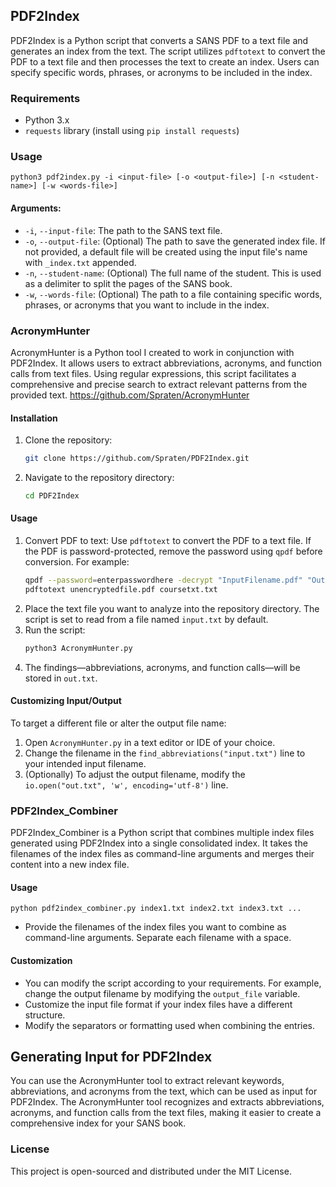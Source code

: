 ## PDF2Index

PDF2Index is a Python script that converts a SANS PDF to a text file and generates an index from the text. The script utilizes `pdftotext` to convert the PDF to a text file and then processes the text to create an index. Users can specify specific words, phrases, or acronyms to be included in the index.

### Requirements

- Python 3.x
- `requests` library (install using `pip install requests`)

### Usage

```
python3 pdf2index.py -i <input-file> [-o <output-file>] [-n <student-name>] [-w <words-file>]
```

#### Arguments:

- `-i`, `--input-file`: The path to the SANS text file.
- `-o`, `--output-file`: (Optional) The path to save the generated index file. If not provided, a default file will be created using the input file's name with `_index.txt` appended.
- `-n`, `--student-name`: (Optional) The full name of the student. This is used as a delimiter to split the pages of the SANS book.
- `-w`, `--words-file`: (Optional) The path to a file containing specific words, phrases, or acronyms that you want to include in the index.

### AcronymHunter

AcronymHunter is a Python tool I created to work in conjunction with PDF2Index. It allows users to extract abbreviations, acronyms, and function calls from text files. Using regular expressions, this script facilitates a comprehensive and precise search to extract relevant patterns from the provided text.
https://github.com/Spraten/AcronymHunter

#### Installation

1. Clone the repository:
   ```bash
   git clone https://github.com/Spraten/PDF2Index.git
   ```
2. Navigate to the repository directory:
   ```bash
   cd PDF2Index
   ```

#### Usage

1. Convert PDF to text: Use `pdftotext` to convert the PDF to a text file. If the PDF is password-protected, remove the password using `qpdf` before conversion. For example:
   ```bash
   qpdf --password=enterpasswordhere -decrypt "InputFilename.pdf" "OutputFilename.pdf"
   pdftotext unencryptedfile.pdf coursetxt.txt
   ```
2. Place the text file you want to analyze into the repository directory. The script is set to read from a file named `input.txt` by default.
3. Run the script:
   ```bash
   python3 AcronymHunter.py
   ```
4. The findings—abbreviations, acronyms, and function calls—will be stored in `out.txt`.

#### Customizing Input/Output

To target a different file or alter the output file name:

1. Open `AcronymHunter.py` in a text editor or IDE of your choice.
2. Change the filename in the `find_abbreviations("input.txt")` line to your intended input filename.
3. (Optionally) To adjust the output filename, modify the `io.open("out.txt", 'w', encoding='utf-8')` line.

### PDF2Index_Combiner

PDF2Index_Combiner is a Python script that combines multiple index files generated using PDF2Index into a single consolidated index. It takes the filenames of the index files as command-line arguments and merges their content into a new index file.

#### Usage

```
python pdf2index_combiner.py index1.txt index2.txt index3.txt ...
```

- Provide the filenames of the index files you want to combine as command-line arguments. Separate each filename with a space.

#### Customization

- You can modify the script according to your requirements. For example, change the output filename by modifying the `output_file` variable.
- Customize the input file format if your index files have a different structure.
- Modify the separators or formatting used when combining the entries.

## Generating Input for PDF2Index

You can use the AcronymHunter tool to extract relevant keywords, abbreviations, and acronyms from the text, which can be used as input for PDF2Index. The AcronymHunter tool recognizes and extracts abbreviations, acronyms, and function calls from the text files, making it easier to create a comprehensive index for your SANS book.

### License

This project is open-sourced and distributed under the MIT License.

